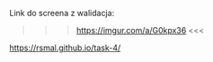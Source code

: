Link do screena z walidacja:
>>> https://imgur.com/a/G0kpx36 <<<



https://rsmal.github.io/task-4/
